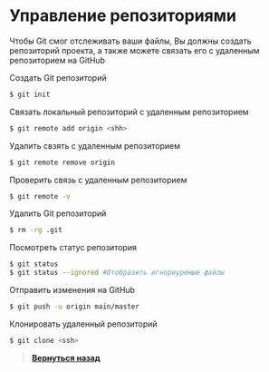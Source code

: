 # Управление репозиториями

Чтобы Git смог отслеживать ваши файлы, Вы должны создать репозиторий проекта, а также можете связать его с удаленным репозиторием на GitHub

Создать Git репозиторий
``` bash
$ git init
```

Связать локальный репозиторий с удаленным репозиторием
``` bash
$ git remote add origin <shh>
```

Удалить свзять с удаленным репозиторием
``` bash
$ git remote remove origin
```

Проверить связь с удаленным репозиторием
``` bash
$ git remote -v
```

Удалить Git репозиторий
``` bash
$ rm -rg .git
```

Посмотреть статус репозитория
``` bash
$ git status
$ git status --ignored #Отобразить игнориуремые файлы
```

Отправить изменения на GitHub
``` bash
$ git push -u origin main/master
```

Клонировать удаленный репозиторий
``` bash
$ git clone <ssh>
```

> [**Вернуться назад**](https://github.com/ilezzov-code/GitCrib/)